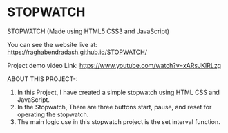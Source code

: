 # STOPWATCH

STOPWATCH (Made using HTML5 CSS3 and JavaScript)

You can see the website live at: https://raghabendradash.github.io/STOPWATCH/

Project demo video Link: https://www.youtube.com/watch?v=xARsJKIRLzg

ABOUT THIS PROJECT-:

1. In this Project, I have created a simple stopwatch using HTML CSS and JavaScript.
2. In the Stopwatch, There are three buttons start, pause, and reset for operating the stopwatch.
3. The main logic use in this stopwatch project is the set interval function.

